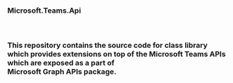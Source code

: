 <h3>Microsoft.Teams.Api<h3>
<br>

<p> This repository contains the source code for class library which provides extensions on top of the Microsoft Teams APIs which are exposed as a part of <br>
    Microsoft Graph APIs package.<p>
